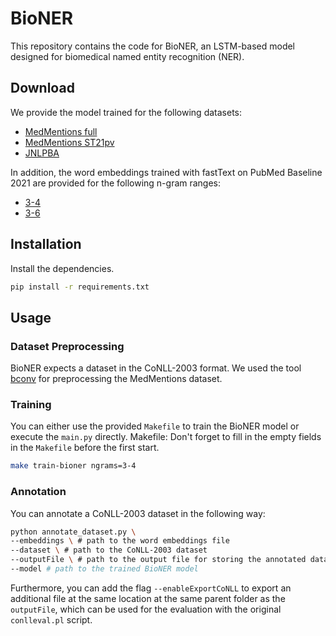 # BioNER
This repository contains the code for BioNER, an LSTM-based model designed for biomedical named entity recognition (NER).

## Download
We provide the model trained for the following datasets:
- [MedMentions full](https://mega.nz/file/axtXRKqC#jWBkkdJJbHjisxZ5XApUsQ0F-wV6DmLCZLyJ8XcJu8o)
- [MedMentions ST21pv](https://mega.nz/file/25lBTIrT#7STIRpqm7tMJ09R9lm4Oa7UKAzst0dLyH3Cl0r19KGs)
- [JNLPBA](https://mega.nz/file/Lx0xSQwT#FTpxQNIOJcm5oq5Uj10xrWQ-elZhef5b5sbPCHs5-6w)

In addition, the word embeddings trained with fastText on PubMed Baseline 2021 are provided for the following n-gram ranges:
- [3-4](https://mega.nz/file/ug9mGTTD#YeFFChChTL5ovZQPA84TH9jHvtdunpj8dJQG4SZ3C2U) 
- [3-6](https://mega.nz/file/ik0hlSyZ#Zjy_whOJtXdt4j8zxC6q9dl7E8lGpXDeCa9lqcw8kTQ)

## Installation
Install the dependencies.

```sh
pip install -r requirements.txt
```

## Usage
### Dataset Preprocessing
BioNER expects a dataset in the CoNLL-2003 format.
We used the tool [bconv](https://github.com/lfurrer/bconv) for preprocessing the MedMentions dataset.

### Training
You can either use the provided `Makefile` to train the BioNER model or execute the `main.py` directly.
Makefile:
Don't forget to fill in the empty fields in the `Makefile` before the first start.
```sh
make train-bioner ngrams=3-4
```

### Annotation
You can annotate a CoNLL-2003 dataset in the following way:
```sh
python annotate_dataset.py \
--embeddings \ # path to the word embeddings file 
--dataset \ # path to the CoNLL-2003 dataset
--outputFile \ # path to the output file for storing the annotated dataset
--model # path to the trained BioNER model
```
Furthermore, you can add the flag `--enableExportCoNLL` to export an additional file at the same location at the same parent folder as the `outputFile`, which can be used for the evaluation with the original `conlleval.pl` script.
